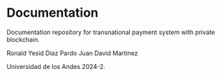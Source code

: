 # Documentation

Documentation repository for transnational payment system with private blockchain.

Ronald Yesid Diaz Pardo
Juan David Martinez

Universidad de los Andes 2024-2.
